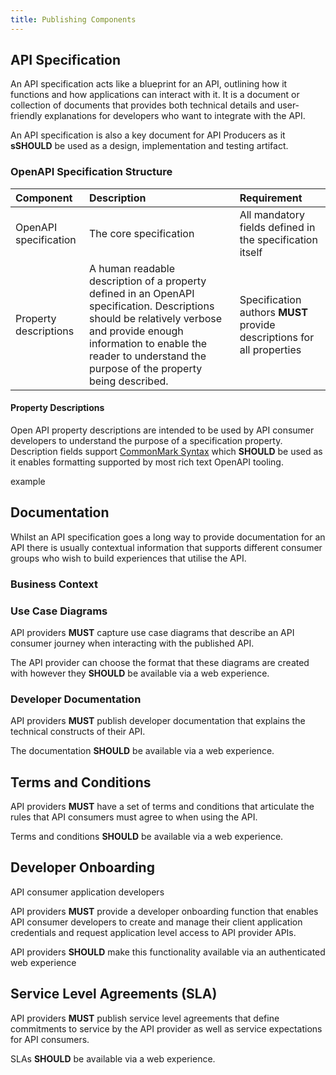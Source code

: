 ```yaml
---
title: Publishing Components
---
```


## API Specification

An API specification acts like a blueprint for an API, outlining how it functions and how applications can interact with it. It is a document or collection of documents that provides both technical details and user-friendly explanations for developers who want to integrate with the API.

An API specification is also a key document for API Producers as it **sSHOULD** be used as a design, implementation and testing artifact.

### OpenAPI Specification Structure

| Component | Description | Requirement |
|:---|:---|:---|
| OpenAPI specification | The core specification | All mandatory fields defined in the specification itself |
| Property descriptions | A human readable description of a property defined in an OpenAPI specification. Descriptions should be relatively verbose and provide enough information to enable the reader to understand the purpose of the property being described. | Specification authors **MUST** provide descriptions for all properties |

#### Property Descriptions

Open API property descriptions are intended to be used by API consumer developers to understand the purpose of a specification property. Description fields support [CommonMark Syntax](https://spec.commonmark.org/) which **SHOULD** be used as it enables formatting supported by most rich text OpenAPI tooling.

example





## Documentation

Whilst an API specification goes a long way to provide documentation for an API there is usually contextual information that supports different consumer groups who wish to build experiences that utilise the API.

### Business Context

### Use Case Diagrams

API providers **MUST** capture use case diagrams that describe an API consumer journey when interacting with the published API.

The API provider can choose the format that these diagrams are created with however they **SHOULD** be available via a web experience.

### Developer Documentation

API providers **MUST** publish developer documentation that explains the technical constructs of their API.

The documentation **SHOULD** be available via a web experience.

## Terms and Conditions

API providers **MUST** have a set of terms and conditions that articulate the rules that API consumers must agree to when using the API.

Terms and conditions **SHOULD** be available via a web experience.

## Developer Onboarding

API consumer application developers 

API providers **MUST** provide a developer onboarding function that enables API consumer developers to create and manage their client application credentials and request application level access to API provider APIs.

API providers **SHOULD** make this functionality available via an authenticated web experience

## Service Level Agreements (SLA)

API providers **MUST** publish service level agreements that define commitments to service by the API provider as well as service expectations for API consumers.

SLAs **SHOULD** be available via a web experience.

